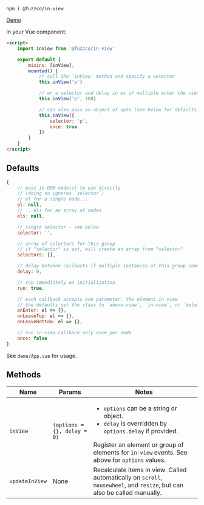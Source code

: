 `npm i @fuzzco/in-view`

[Demo](https://fuzzco.github.io/in-view/)

In your Vue component:

```html
<script>
    import inView from '@fuzzco/in-view'

    export default {
        mixins: [inView],
        mounted() {
            // call the `inView` method and specify a selector
            this.inView('p')

            // or a selector and delay in ms if multiple enter the viewport at once
            this.inView('p', 100)

            // can also pass an object of opts (see below for defaults)
            this.inView({
                selector: 'p',
                once: true
            })
        }
    }
</script>
```

## Defaults

```js
{
    // pass in DOM node(s) to use directly
    // (doing so ignores `selector`)
    // el for a single node...
    el: null,
    // ...els for an array of nodes
    els: null,

    // single selector - see below
    selector: '',

    // array of selectors for this group
    // if "selector" is set, will create an array from "selector"
    selectors: [],

    // delay between callbacks if multiple instances of this group come in view at once
    delay: 0,

    // run immediately on initialization
    run: true,

    // each callback accepts one parameter, the element in view
    // the defaults set the class to `above-view`, `in-view`, or `below-view`
    onEnter: el => {},
    onLeaveTop: el => {},
    onLeaveBottom: el => {},

    // run in-view callback only once per node
    once: false
}
```

See `demo/App.vue` for usage.

## Methods

| Name           | Params                      | Notes                                                                                                                                                                                                               |
| -------------- | --------------------------- | ------------------------------------------------------------------------------------------------------------------------------------------------------------------------------------------------------------------- |
| `inView`       | `(options = {}, delay = 0)` | <ul><li>`options` can be a string or object.</li><li> `delay` is overridden by `options.delay` if provided.</li></ul>Register an element or group of elements for `in-view` events. See above for `options` values. |
| `updateInView` | None                        | Recalculate items in view. Called automatically on `scroll`, `mousewheel`, and `resize`, but can also be called manually.                                                                                           |
